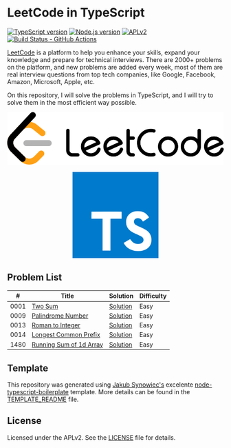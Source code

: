 # LeetCode in TypeScript

[![TypeScript version][ts-badge]][typescript-4-9]
[![Node.js version][nodejs-badge]][nodejs]
[![APLv2][license-badge]][license]
[![Build Status - GitHub Actions][gha-badge]][gha-ci]

[LeetCode][LeetCode] is a platform to help you enhance your skills, expand your knowledge and prepare for technical interviews. There are 2000+ problems on the platform, and new problems are added every week, most of them are real interview questions from top tech companies, like Google, Facebook, Amazon, Microsoft, Apple, etc.

On this repository, I will solve the problems in TypeScript, and I will try to solve them in the most efficient way possible. 

<p align='center'>
<img src='./assets/images/leetcode-logo.svg'>
</p>
<p align='center'>
<img src='./assets/images/typescript-logo.svg' style="width: 200px">
</p>

## Problem List

| #    | Title                                                                             | Solution                                               | Difficulty |
| ---- | --------------------------------------------------------------------------------- | ------------------------------------------------------ | ---------- |
| 0001 | [Two Sum](https://leetcode.com/problems/two-sum/)                                 | [Solution](./src/problems/0001/two-sum.ts)             | Easy       |
| 0009 | [Palindrome Number](https://leetcode.com/problems/palindrome-number/)             | [Solution](./src/problems/0009/palindrome-number.ts)   | Easy       |
| 0013 | [Roman to Integer](https://leetcode.com/problems/roman-to-integer/)               | [Solution](./src/problems/0013/roman-to-integer.ts)    | Easy       |
| 0014 | [Longest Common Prefix](https://leetcode.com/problems/longest-common-prefix)      | [Solution](src/problems/0014/longest-common-prefix.ts) | Easy       |
| 1480 | [Running Sum of 1d Array](https://leetcode.com/problems/running-sum-of-1d-array/) | [Solution](src/problems/1480/running-sum.ts)           | Easy       |


## Template 

This repository was generated using [Jakub Synowiec's][jsynowiec]
excelente [node-typescript-boilerplate] template. More details can be found in the [TEMPLATE_README][template-readme] file.

## License

Licensed under the APLv2. See the [LICENSE](https://github.com/jsynowiec/node-typescript-boilerplate/blob/main/LICENSE) file for details.

[ts-badge]: https://img.shields.io/badge/TypeScript-4.9-blue.svg
[nodejs-badge]: https://img.shields.io/badge/Node.js->=%2018.12-blue.svg
[nodejs]: https://nodejs.org/dist/latest-v18.x/docs/api/
[gha-badge]: https://github.com/r-souza/leetcode-typescript/actions/workflows/nodejs.yml/badge.svg
[gha-ci]: https://github.com/r-souza/leetcode-typescript/actions/workflows/nodejs.yml
[typescript]: https://www.typescriptlang.org/
[typescript-4-9]: https://devblogs.microsoft.com/typescript/announcing-typescript-4-9/
[license-badge]: https://img.shields.io/badge/license-APLv2-blue.svg
[license]: https://github.com/r-souza/leetcode-typescript/blob/main/LICENSE
[sponsor-badge]: https://img.shields.io/badge/♥-Sponsor-fc0fb5.svg
[jest]: https://facebook.github.io/jest/
[eslint]: https://github.com/eslint/eslint
[wiki-js-tests]: https://github.com/jsynowiec/node-typescript-boilerplate/wiki/Unit-tests-in-plain-JavaScript
[prettier]: https://prettier.io
[LeetCode]: https://leetcode.com/
[node-typescript-boilerplate]: https://github.com/jsynowiec/node-typescript-boilerplate
[jsynowiec]: https://github.com/jsynowiec
[template-readme]: TEMPLATE_README.md
